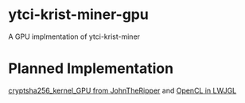 # ytci-krist-miner-gpu
A GPU implmentation of ytci-krist-miner

# Planned Implementation
[cryptsha256_kernel_GPU from JohnTheRipper](https://github.com/magnumripper/JohnTheRipper/blob/bleeding-jumbo/src/opencl/cryptsha256_kernel_GPU.cl)
and
[OpenCL in LWJGL](http://wiki.lwjgl.org/wiki/OpenCL_in_LWJGL)
